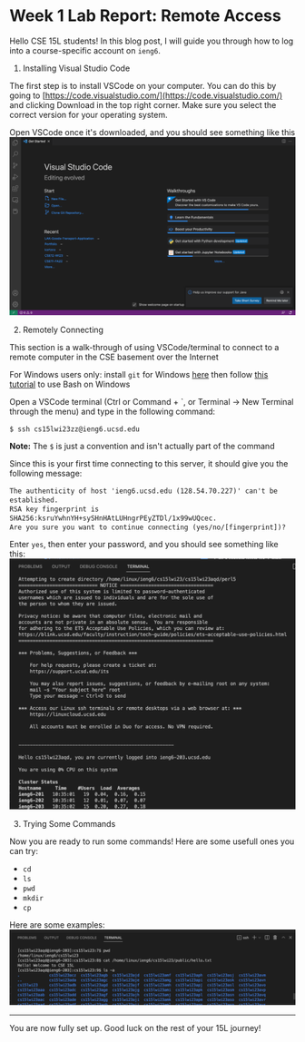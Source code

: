 # Week 1 Lab Report: Remote Access
  
Hello CSE 15L students! In this blog post, I will guide you through how to log into a course-specific account on `ieng6`.

1. Installing Visual Studio Code

The first step is to install VSCode on your computer. You can do this by going to [https://code.visualstudio.com/](https://code.visualstudio.com/) and clicking Download in the top right corner. Make sure you select the correct version for your operating system.

Open VSCode once it's downloaded, and you should see something like this
![Image](VSCode.png)

2. Remotely Connecting

This section is a walk-through of using VSCode/terminal to connect to a remote computer in the CSE basement over the Internet

For Windows users only: install `git` for Windows [here](https://gitforwindows.org/) then follow [this tutorial](https://stackoverflow.com/questions/42606837/how-do-i-use-bash-on-windows-from-the-visual-studio-code-integrated-terminal/50527994#50527994) to use Bash on Windows

Open a VSCode terminal (Ctrl or Command + `, or Terminal → New Terminal through the menu) and type in the following command: 
```
$ ssh cs15lwi23zz@ieng6.ucsd.edu
```
**Note:** The `$` is just a convention and isn't actually part of the command

Since this is your first time connecting to this server, it should give you the following message:
```
The authenticity of host 'ieng6.ucsd.edu (128.54.70.227)' can't be established.
RSA key fingerprint is SHA256:ksruYwhnYH+sySHnHAtLUHngrPEyZTDl/1x99wUQcec.
Are you sure you want to continue connecting (yes/no/[fingerprint])?
```
Enter `yes`, then enter your password, and you should see something like this:
![image](remotelyConnecting.png)

3. Trying Some Commands

Now you are ready to run some commands! Here are some usefull ones you can try:
* `cd`
* `ls`
* `pwd`
* `mkdir`
* `cp`

Here are some examples:
![image](runningCommands.png)
  
---
  
You are now fully set up. Good luck on the rest of your 15L journey!
